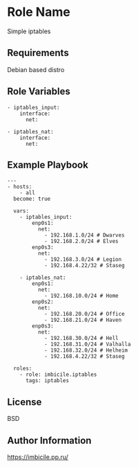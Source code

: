 Role Name
=========

Simple iptables

Requirements
------------

Debian based distro

Role Variables
--------------

    - iptables_input:
        interface:
          net:

    - iptables_nat:
        interface:
          net:

Example Playbook
----------------

    ---
    - hosts:
        - all
      become: true

      vars:
        - iptables_input:
            enp0s1:
              net:
                - 192.168.1.0/24 # Dwarves
                - 192.168.2.0/24 # Elves
            enp0s3:
              net:
                - 192.168.3.0/24 # Legion
                - 192.168.4.22/32 # Staseg

        - iptables_nat:
            enp0s1:
              net:
                - 192.168.10.0/24 # Home
            enp0s2:
              net:
                - 192.168.20.0/24 # Office
                - 192.168.21.0/24 # Haven
            enp0s3:
              net:
                - 192.168.30.0/24 # Hell
                - 192.168.31.0/24 # Valhalla
                - 192.168.32.0/24 # Helheim
                - 192.168.4.22/32 # Staseg

      roles:
        - role: imbicile.iptables
          tags: iptables


License
-------

BSD

Author Information
------------------

https://imbicile.pp.ru/
